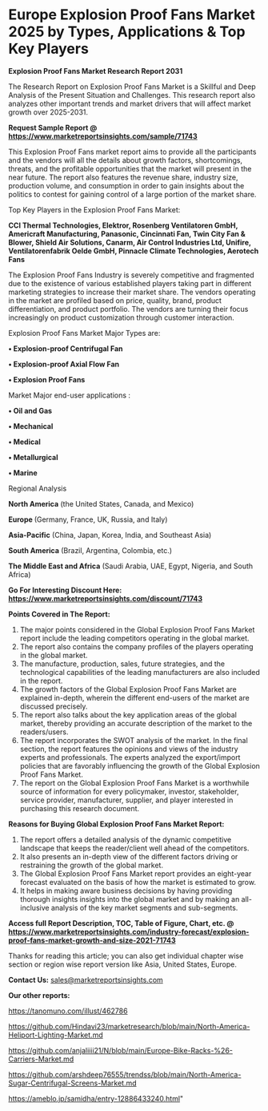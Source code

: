 # Europe Explosion Proof Fans Market 2025 by Types, Applications & Top Key Players

<strong>Explosion Proof Fans Market Research Report 2031</strong>

The Research Report on Explosion Proof Fans Market is a Skillful and Deep Analysis of the Present Situation and Challenges. This research report also analyzes other important trends and market drivers that will affect market growth over 2025-2031.

<strong>Request Sample Report @ <a href=https://www.marketreportsinsights.com/sample/71743>https://www.marketreportsinsights.com/sample/71743</a></strong>

This Explosion Proof Fans market report aims to provide all the participants and the vendors will all the details about growth factors, shortcomings, threats, and the profitable opportunities that the market will present in the near future. The report also features the revenue share, industry size, production volume, and consumption in order to gain insights about the politics to contest for gaining control of a large portion of the market share.

Top Key Players in the Explosion Proof Fans Market:

<strong>CCI Thermal Technologies, Elektror, Rosenberg Ventilatoren GmbH, Americraft Manufacturing, Panasonic, Cincinnati Fan, Twin City Fan & Blower, Shield Air Solutions, Canarm, Air Control Industries Ltd, Unifire, Ventilatorenfabrik Oelde GmbH, Pinnacle Climate Technologies, Aerotech Fans</strong>

The Explosion Proof Fans Industry is severely competitive and fragmented due to the existence of various established players taking part in different marketing strategies to increase their market share. The vendors operating in the market are profiled based on price, quality, brand, product differentiation, and product portfolio. The vendors are turning their focus increasingly on product customization through customer interaction.

Explosion Proof Fans Market Major Types are:

<strong>• Explosion-proof Centrifugal Fan

• Explosion-proof Axial Flow Fan

• Explosion Proof Fans</strong>

Market Major end-user applications :

<strong>• Oil and Gas

• Mechanical

• Medical

• Metallurgical

• Marine</strong>

Regional Analysis

</u><strong><b>North America</b></strong> (the United States, Canada, and Mexico)

<strong><b>Europe </b></strong>(Germany, France, UK, Russia, and Italy)

<strong><b>Asia-Pacific</b></strong> (China, Japan, Korea, India, and Southeast Asia)

<strong><b>South America</b></strong> (Brazil, Argentina, Colombia, etc.)

<strong><b>The Middle East and Africa</b></strong> (Saudi Arabia, UAE, Egypt, Nigeria, and South Africa)

<strong>Go For Interesting Discount Here: <a href=https://www.marketreportsinsights.com/discount/71743>https://www.marketreportsinsights.com/discount/71743</a></strong>

<strong>Points Covered in The Report:</strong>
<ol>
  <li>The major points considered in the Global Explosion Proof Fans Market report include the leading competitors operating in the global market.</li>
  <li>The report also contains the company profiles of the players operating in the global market.</li>
  <li>The manufacture, production, sales, future strategies, and the technological capabilities of the leading manufacturers are also included in the report.</li>
  <li>The growth factors of the Global Explosion Proof Fans Market are explained in-depth, wherein the different end-users of the market are discussed precisely.</li>
  <li>The report also talks about the key application areas of the global market, thereby providing an accurate description of the market to the readers/users.</li>
  <li>The report incorporates the SWOT analysis of the market. In the final section, the report features the opinions and views of the industry experts and professionals. The experts analyzed the export/import policies that are favorably influencing the growth of the Global Explosion Proof Fans Market.</li>
  <li>The report on the Global Explosion Proof Fans Market is a worthwhile source of information for every policymaker, investor, stakeholder, service provider, manufacturer, supplier, and player interested in purchasing this research document.</li>
</ol>
<strong>Reasons for Buying Global Explosion Proof Fans Market Report:</strong>

<ol>
  <li>The report offers a detailed analysis of the dynamic competitive landscape that keeps the reader/client well ahead of the competitors.</li>
  <li>It also presents an in-depth view of the different factors driving or restraining the growth of the global market.</li>
  <li>The Global Explosion Proof Fans Market report provides an eight-year forecast evaluated on the basis of how the market is estimated to grow.</li>
  <li>It helps in making aware business decisions by having providing thorough insights insights into the global market and by making an all-inclusive analysis of the key market segments and sub-segments.</li>
</ol>
<strong>Access full Report Description, TOC, Table of Figure, Chart, etc. @ <a href=https://www.marketreportsinsights.com/industry-forecast/explosion-proof-fans-market-growth-and-size-2021-71743>https://www.marketreportsinsights.com/industry-forecast/explosion-proof-fans-market-growth-and-size-2021-71743</a></strong>


Thanks for reading this article; you can also get individual chapter wise section or region wise report version like Asia, United States, Europe.

<strong>Contact Us:</strong>
sales@marketreportsinsights.com

<strong>Our other reports:</strong>

<a href=https://tanomuno.com/illust/462786>https://tanomuno.com/illust/462786</a>

<a href=https://github.com/Hindavi23/marketresearch/blob/main/North-America-Heliport-Lighting-Market.md>https://github.com/Hindavi23/marketresearch/blob/main/North-America-Heliport-Lighting-Market.md</a>

<a href=https://github.com/anjaliiii21/N/blob/main/Europe-Bike-Racks-%26-Carriers-Market.md>https://github.com/anjaliiii21/N/blob/main/Europe-Bike-Racks-%26-Carriers-Market.md</a>

<a href=https://github.com/arshdeep76555/trendss/blob/main/North-America-Sugar-Centrifugal-Screens-Market.md>https://github.com/arshdeep76555/trendss/blob/main/North-America-Sugar-Centrifugal-Screens-Market.md</a>

<a href=https://ameblo.jp/samidha/entry-12886433240.html>https://ameblo.jp/samidha/entry-12886433240.html</a>"
